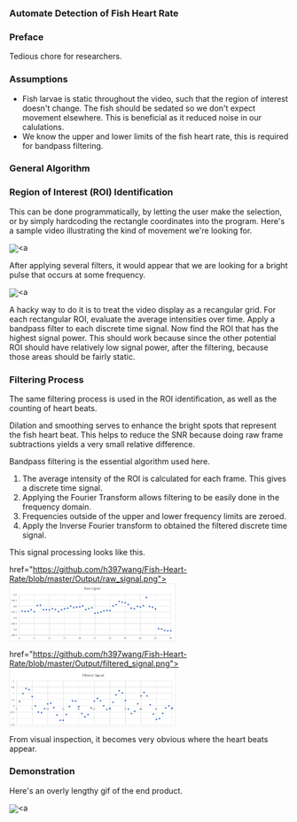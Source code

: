 ### Automate Detection of Fish Heart Rate

### Preface
Tedious chore for researchers. 

### Assumptions
- Fish larvae is static throughout the video, such that the region of interest doesn't change. The fish should be sedated so we don't expect movement elsewhere. This is beneficial as it reduced noise in our calulations.
- We know the upper and lower limits of the fish heart rate, this is required for bandpass filtering.

### General Algorithm

### Region of Interest (ROI) Identification
This can be done programmatically, by letting the user make the selection, or by simply hardcoding the rectangle coordinates into the program. Here's a sample video illustrating the kind of movement we're looking for.

<a href="https://github.com/h397wang/Fish-Heart-Rate/blob/master/DemoVids/fish_heart_rate.gif"><img src="https://github.com/h397wang/Fish-Heart-Rate/blob/master/DemoVids/fish_heart_rate.gif" align="center" ></a><a 

After applying several filters, it would appear that we are looking for a bright pulse that occurs at some frequency.

<a href="https://github.com/h397wang/Fish-Heart-Rate/blob/master/DemoVids/fish_heart_rate_filtered.gif"><img src="https://github.com/h397wang/Fish-Heart-Rate/blob/master/DemoVids/fish_heart_rate_filtered.gif" align="center" ></a><a 

A hacky way to do it is to treat the video display as a recangular grid. For each rectangular ROI, evaluate the average intensities over time. Apply a bandpass filter to each discrete time signal. Now find the ROI that has the highest signal power. This should work because since the other potential ROI should have relatively low signal power, after the filtering, because those areas should be fairly static. 

### Filtering Process
The same filtering process is used in the ROI identification, as well as the counting of heart beats. 

Dilation and smoothing serves to enhance the bright spots that represent the fish heart beat. This helps to reduce the SNR because doing raw frame subtractions yields a very small relative difference.

Bandpass filtering is the essential algorithm used here.
1. The average intensity of the ROI is calculated for each frame. This gives a discrete time signal.
2. Applying the Fourier Transform allows filtering to be easily done in the frequency domain.
3. Frequencies outside of the upper and lower frequency limits are zeroed.
4. Apply the Inverse Fourier transform to obtained the filtered discrete time signal.

This signal processing looks like this.

href="https://github.com/h397wang/Fish-Heart-Rate/blob/master/Output/raw_signal.png"><img src="https://github.com/h397wang/Fish-Heart-Rate/blob/master/Output/raw_signal.png" align="top" width="300" ></a>  

href="https://github.com/h397wang/Fish-Heart-Rate/blob/master/Output/filtered_signal.png"><img src="https://github.com/h397wang/Fish-Heart-Rate/blob/master/Output/filtered_signal.png" align="top" width="300" ></a>  

From visual inspection, it becomes very obvious where the heart beats appear.

### Demonstration
Here's an overly lengthy gif of the end product.

<a href="https://github.com/h397wang/Fish-Heart-Rate/blob/master/DemoVids/fish_heart_rate_trimmed.gif"><img src="https://github.com/h397wang/Fish-Heart-Rate/blob/master/DemoVids/fish_heart_rate_trimmed.gif" align="center" ></a><a 
